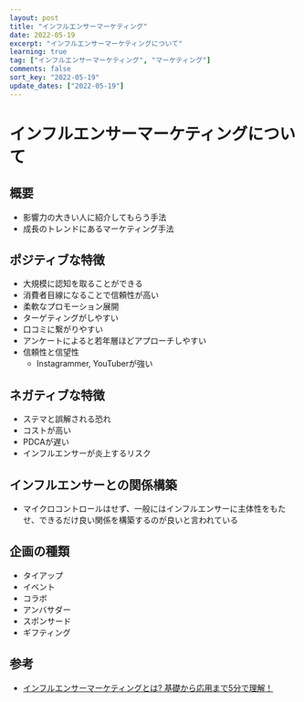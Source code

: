 ```yaml
---
layout: post
title: "インフルエンサーマーケティング"
date: 2022-05-19
excerpt: "インフルエンサーマーケティングについて"
learning: true
tag: ["インフルエンサーマーケティング", "マーケティング"]
comments: false
sort_key: "2022-05-19"
update_dates: ["2022-05-19"]
---
```


# インフルエンサーマーケティングについて

## 概要
 - 影響力の大きい人に紹介してもらう手法
 - 成長のトレンドにあるマーケティング手法

## ポジティブな特徴
 - 大規模に認知を取ることができる
 - 消費者目線になることで信頼性が高い
 - 柔軟なプロモーション展開
 - ターゲティングがしやすい
 - 口コミに繋がりやすい
 - アンケートによると若年層ほどアプローチしやすい
 - 信頼性と信望性
   - Instagrammer, YouTuberが強い

## ネガティブな特徴
 - ステマと誤解される恐れ
 - コストが高い
 - PDCAが遅い
 - インフルエンサーが炎上するリスク

## インフルエンサーとの関係構築
 - マイクロコントロールはせず、一般にはインフルエンサーに主体性をもたせ、できるだけ良い関係を構築するのが良いと言われている

## 企画の種類
 - タイアップ
 - イベント
 - コラボ
 - アンバサダー
 - スポンサード
 - ギフティング　

## 参考
 - [インフルエンサーマーケティングとは? 基礎から応用まで5分で理解！](https://find-model.jp/insta-lab/influencer-marketing-manual/)


